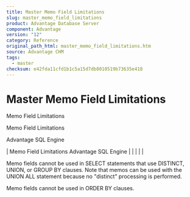 ```yaml
---
title: Master Memo Field Limitations
slug: master_memo_field_limitations
product: Advantage Database Server
component: Advantage
version: "12"
category: Reference
original_path_html: master_memo_field_limitations.htm
source: Advantage CHM
tags:
  - master
checksum: e42fda11cfd1b1c5a15d7db8010519b73635e418
---
```


# Master Memo Field Limitations

Memo Field Limitations

Memo Field Limitations

Advantage SQL Engine

| Memo Field Limitations  Advantage SQL Engine |  |  |  |  |

Memo fields cannot be used in SELECT statements that use DISTINCT, UNION, or GROUP BY clauses. Note that memos can be used with the UNION ALL statement because no "distinct" processing is performed.

Memo fields cannot be used in ORDER BY clauses.
